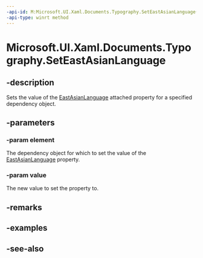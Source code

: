 ```yaml
---
-api-id: M:Microsoft.UI.Xaml.Documents.Typography.SetEastAsianLanguage(Microsoft.UI.Xaml.DependencyObject,Microsoft.UI.Xaml.FontEastAsianLanguage)
-api-type: winrt method
---
```


<!-- Method syntax
public void SetEastAsianLanguage(Windows.UI.Xaml.DependencyObject element, Windows.UI.Xaml.FontEastAsianLanguage value)
-->

# Microsoft.UI.Xaml.Documents.Typography.SetEastAsianLanguage

## -description
Sets the value of the [EastAsianLanguage](/windows/winui/api/microsoft.ui.xaml.documents.typography#xaml-attached-properties) attached property for a specified dependency object.

## -parameters
### -param element
The dependency object for which to set the value of the [EastAsianLanguage](/windows/winui/api/microsoft.ui.xaml.documents.typography#xaml-attached-properties) property.

### -param value
The new value to set the property to.

## -remarks

## -examples

## -see-also
